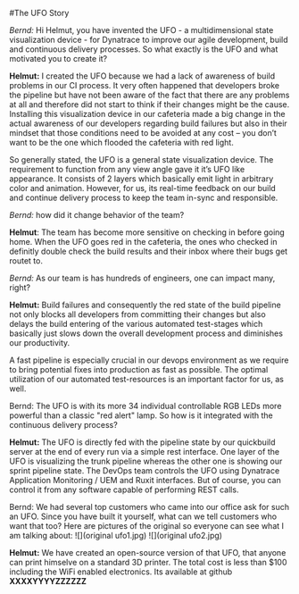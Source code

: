 #The UFO Story

*Bernd:* Hi Helmut, you have invented the UFO - a multidimensional state visualization device -  for Dynatrace to improve our agile development, build and continuous delivery processes. 
So what exactly is the UFO and what motivated you to create it?

__Helmut:__ I created the UFO because we had a lack of awareness of build problems in our CI process. 
It very often happened that developers broke the pipeline but have not been aware of the fact that there are any problems at all 
and therefore did not start to think if their changes might be the cause. 
Installing this visualization device in our cafeteria made a big change in the actual 
awareness of our developers regarding build failures but also in their mindset 
that those conditions need to be avoided at any cost – you don’t want to be the one which flooded the cafeteria with red light.

So generally stated, the UFO is a general state visualization device. The requirement to function from any view angle gave it it’s UFO like appearance. It consists of 2 layers which basically emit light in arbitrary color and animation. However, for us, its real-time feedback on our build and continue delivery process to keep the team in-sync and responsible.

*Bernd:* how did it change behavior of the team?

__Helmut__: The team has become more sensitive on checking in before going home. When the UFO goes red in the cafeteria, the ones who checked in definitly double check the build results and their inbox where their bugs get routet to.

*Bernd:* As our team is has hundreds of engineers, one can impact many, right? 

__Helmut:__ Build failures and consequently the red state of the build pipeline not only blocks all developers from committing their changes but also delays the build entering of the various automated test-stages which basically just slows down the overall development process and diminishes our productivity.

A fast pipeline is especially crucial in our devops environment as we require to bring potential fixes into production as fast as possible. The optimal utilization of our automated test-resources is an important factor for us, as well.

Bernd: The UFO is with its more 34 individual controllable RGB LEDs more powerful than a classic "red alert" lamp. So how is it integrated with the continuous delivery process?

__Helmut:__ The UFO is directly fed with the pipeline state by our quickbuild server at the end of every run via a simple rest interface. One layer of the UFO is visualizing the trunk pipeline whereas the other one is showing our sprint pipeline state. The DevOps team controls the UFO using Dynatrace Application Monitoring / UEM and Ruxit interfaces. But of course, you can control it from any software capable of performing REST calls.

Bernd: We had several top customers who came into our office ask for such an UFO. Since you have built it yourself, what can we tell customers who want that too? Here are pictures of the original so everyone can see what I am talking about:
![](original ufo1.jpg) ![](original ufo2.jpg)

__Helmut:__ We have created an open-source version of that UFO, that anyone can print himselve on a standard 3D printer. The total cost is less than $100 including the WiFi enabled electronics. Its available at github __XXXXYYYYZZZZZZ__

